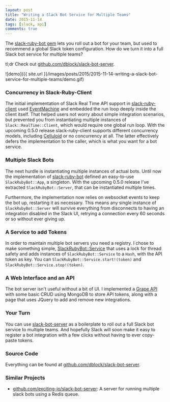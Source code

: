 ```yaml
---
layout: post
title: "Writing a Slack Bot Service for Multiple Teams"
date: 2015-11-14
tags: [slack, api]
comments: true
---
```

The [slack-ruby-bot gem](https://github.com/dblock/slack-ruby-bot) lets you roll out a bot for your team, but used to recommend a global Slack token configuration. How do we turn it into a full Slack bot service for multiple teams?

tl;dr Check out [github.com/dblock/slack-bot-server](https://github.com/dblock/slack-bot-server).

![demo]({{ site.url }}/images/posts/2015/2015-11-14-writing-a-slack-bot-service-for-multiple-teams/demo.gif)

### Concurrency in Slack-Ruby-Client

The initial implementation of Slack Real Time API support in [slack-ruby-client](https://github.com/dblock/slack-ruby-client) used [EventMachine](https://github.com/eventmachine/eventmachine) and embedded the run loop deeply inside the client itself. That helped users not worry about simple integration scenarios, but prevented you from instantiating multiple instances of `Slack::RealTime::Client`, which would require one global run loop. With the upcoming 0.5.0 release slack-ruby-client supports different concurrency models, including [Celluloid](https://github.com/celluloid/celluloid) or no concurrency at all. The latter effectively defers the implementation to the caller, which is what you want for a bot service.

### Multiple Slack Bots

The next hurdle is instantiating multiple instances of actual bots. Until now the implementation of [slack-ruby-bot](https://github.com/dblock/slack-ruby-bot) defined an easy-to-use `SlackRubyBot::App`, a singleton. With the upcoming 0.5.0 release I've extracted `SlackRubyBot::Server`, that can be instantiated multiple times.

Furthermore, the implementation now relies on websocket events to keep the bot up, restarting it as necessary. This means any single instance of `SlackRubyBot::Server` will survive everything from disconnects to having an integration disabled in the Slack UI, retrying a connection every 60 seconds or so without ever giving up.

### A Service to add Tokens

In order to maintain multiple bot servers you need a registry. I chose to make something simple, [SlackRubyBot::Service](https://github.com/dblock/slack-bot-server/blob/master/app/service.rb) that uses a lock for thread safety and adds instances of `SlackRubyBot::Service` to a `Hash`, with the API token as key. You can `SlackRubyBot::Service.start!(token)` and `SlackRubyBot::Service.stop!(token)`.

### A Web Interface and an API

The bot server isn't useful without a bit of UI. I implemented a [Grape API](https://github.com/dblock/slack-bot-server/tree/master/api) with some basic CRUD using MongoDB to store API tokens, along with a page that uses JQuery to add and remove new integrations.

### Your Turn

You can use [slack-bot-server](https://github.com/dblock/slack-bot-server) as a boilerplate to roll out a full Slack bot service to multiple teams. And hopefully Slack will soon make it easy to register a bot integration with a few clicks without having to ever copy-paste tokens.

### Source Code

Everything can be found at [github.com/dblock/slack-bot-server](https://github.com/dblock/slack-bot-server).

### Similar Projects

* [github.com/exciting-io/slack-bot-server](https://github.com/exciting-io/slack-bot-server): A server for running multiple slack bots using a Redis queue.
